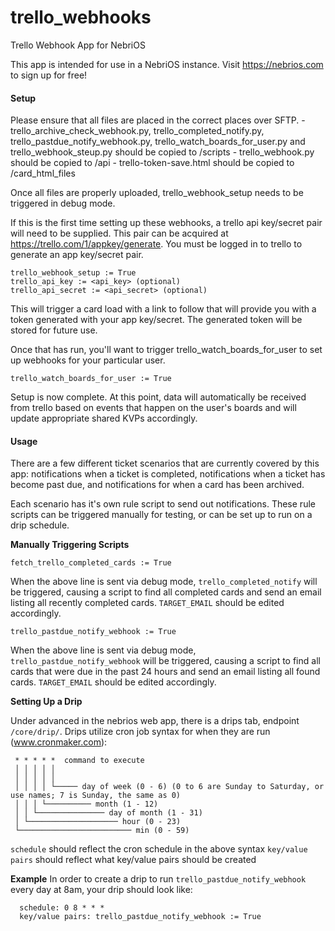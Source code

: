 # trello_webhooks
Trello Webhook App for NebriOS

This app is intended for use in a NebriOS instance. Visit https://nebrios.com to sign up for free!

<h4>Setup</h4>
Please ensure that all files are placed in the correct places over SFTP.
  - trello_archive_check_webhook.py, trello_completed_notify.py, trello_pastdue_notify_webhook.py, trello_watch_boards_for_user.py and trello_webhook_steup.py should be copied to /scripts
  - trello_webhook.py should be copied to /api
  - trello-token-save.html should be copied to /card_html_files

Once all files are properly uploaded, trello_webhook_setup needs to be triggered in debug mode.

If this is the first time setting up these webhooks, a trello api key/secret pair will need to be supplied. This pair can be acquired at https://trello.com/1/appkey/generate. You must be logged in to trello to generate an app key/secret pair.
  ```
  trello_webhook_setup := True
  trello_api_key := <api_key> (optional)
  trello_api_secret := <api_secret> (optional)
  ```
This will trigger a card load with a link to follow that will provide you with a token generated with your app key/secret. The generated token will be stored for future use.

Once that has run, you'll want to trigger trello_watch_boards_for_user to set up webhooks for your particular user.
  ```
  trello_watch_boards_for_user := True
  ```
Setup is now complete. At this point, data will automatically be received from trello based on events that happen on the user's boards and will update appropriate shared KVPs accordingly.

<h4>Usage</h4>
There are a few different ticket scenarios that are currently covered by this app: notifications when a ticket is completed, notifications when a ticket has become past due, and notifications for when a card has been archived.

Each scenario has it's own rule script to send out notifications. These rule scripts can be triggered manually for testing, or can be set up to run on a drip schedule.

<strong>Manually Triggering Scripts</strong>
  ```
  fetch_trello_completed_cards := True
  ```
  When the above line is sent via debug mode, `trello_completed_notify` will be triggered, causing a script to find all completed cards and send an email listing all recently completed cards. `TARGET_EMAIL` should be edited accordingly.
  
  ```
  trello_pastdue_notify_webhook := True
  ```
  When the above line is sent via debug mode, `trello_pastdue_notify_webhook` will be triggered, causing a script to find all cards that were due in the past 24 hours and send an email listing all found cards. `TARGET_EMAIL` should be edited accordingly.

<strong>Setting Up a Drip</strong>

Under advanced in the nebrios web app, there is a drips tab, endpoint `/core/drip/`.
Drips utilize cron job syntax for when they are run (www.cronmaker.com):
  ```
   * * * * *  command to execute
   │ │ │ │ │
   │ │ │ │ │
   │ │ │ │ └───── day of week (0 - 6) (0 to 6 are Sunday to Saturday, or use names; 7 is Sunday, the same as 0)
   │ │ │ └────────── month (1 - 12)
   │ │ └─────────────── day of month (1 - 31)
   │ └──────────────────── hour (0 - 23)
   └───────────────────────── min (0 - 59)
  ```
  
  `schedule` should reflect the cron schedule in the above syntax
  `key/value pairs` should reflect what key/value pairs should be created
  
  <strong>Example</strong> In order to create a drip to run `trello_pastdue_notify_webhook` every day at 8am, your drip should look like:
      
      schedule: 0 8 * * *
      key/value pairs: trello_pastdue_notify_webhook := True
      
